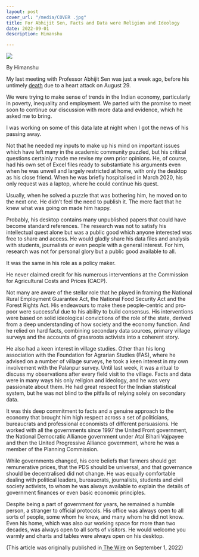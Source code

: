 ```yaml
---
layout: post
cover_url: "/media/COVER .jpg"
title: For Abhijit Sen, Facts and Data were Religion and Ideology
date: 2022-09-01
description: Himanshu

---
```

![](https://cdn.thewire.in/wp-content/uploads/2022/09/01110847/Manik3-1-1200x600.jpg)

By Himanshu  
  
My last meeting with Professor Abhijit Sen was just a week ago, before his untimely [death](https://thewire.in/education/abhijit-sen-leading-economist-of-indian-agriculture-passes-away) due to a heart attack on August 29.

We were trying to make sense of trends in the Indian economy, particularly in poverty, inequality and employment. We parted with the promise to meet soon to continue our discussion with more data and evidence, which he asked me to bring.

I was working on some of this data late at night when I got the news of his passing away.

Not that he needed my inputs to make up his mind on important issues which have left many in the academic community puzzled, but his critical questions certainly made me revise my own prior opinions. He, of course, had his own set of Excel files ready to substantiate his arguments even when he was unwell and largely restricted at home, with only the desktop as his close friend. When he was briefly hospitalised in March 2020, his only request was a laptop, where he could continue his quest.

Usually, when he solved a puzzle that was bothering him, he moved on to the next one. He didn’t feel the need to publish it. The mere fact that he knew what was going on made him happy.

Probably, his desktop contains many unpublished papers that could have become standard references. The research was not to satisfy his intellectual quest alone but was a public good which anyone interested was free to share and access. He would gladly share his data files and analysis with students, journalists or even people with a general interest. For him, research was not for personal glory but a public good available to all.

It was the same in his role as a policy maker.

He never claimed credit for his numerous interventions at the Commission for Agricultural Costs and Prices (CACP).

Not many are aware of the stellar role that he played in framing the National Rural Employment Guarantee Act, the National Food Security Act and the Forest Rights Act. His endeavours to make these people-centric and pro-poor were successful due to his ability to build consensus. His interventions were based on solid ideological convictions of the role of the state, derived from a deep understanding of how society and the economy function. And he relied on hard facts, combining secondary data sources, primary village surveys and the accounts of grassroots activists into a coherent story.

He also had a keen interest in village studies. Other than his long association with the Foundation for Agrarian Studies (FAS), where he advised on a number of village surveys, he took a keen interest in my own involvement with the Palanpur survey. Until last week, it was a ritual to discuss my observations after every field visit to the village. Facts and data were in many ways his only religion and ideology, and he was very passionate about them. He had great respect for the Indian statistical system, but he was not blind to the pitfalls of relying solely on secondary data.

It was this deep commitment to facts and a genuine approach to the economy that brought him high respect across a set of politicians, bureaucrats and professional economists of different persuasions. He worked with all the governments since 1997 the United Front government, the National Democratic Alliance government under Atal Bihari Vajpayee and then the United Progressive Alliance government, where he was a member of the Planning Commission.

While governments changed, his core beliefs that farmers should get remunerative prices, that the PDS should be universal, and that governance should be decentralised did not change. He was equally comfortable dealing with political leaders, bureaucrats, journalists, students and civil society activists, to whom he was always available to explain the details of government finances or even basic economic principles.

Despite being a part of government for years, he remained a humble person, a stranger to official protocols. His office was always open to all sorts of people, some whom he knew, and many whom he did not know. Even his home, which was also our working space for more than two decades, was always open to all sorts of visitors. He would welcome you warmly and charts and tables were always open on his desktop.

(This article was originally published in[ The Wire](https://thewire.in/economy/remembering-professor-abhijit-sen) on September 1, 2022)
